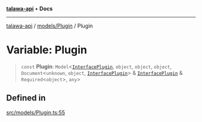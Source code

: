 [**talawa-api**](../../../README.md) • **Docs**

***

[talawa-api](../../../modules.md) / [models/Plugin](../README.md) / Plugin

# Variable: Plugin

> `const` **Plugin**: `Model`\<[`InterfacePlugin`](../interfaces/InterfacePlugin.md), `object`, `object`, `object`, `Document`\<`unknown`, `object`, [`InterfacePlugin`](../interfaces/InterfacePlugin.md)\> & [`InterfacePlugin`](../interfaces/InterfacePlugin.md) & `Required`\<`object`\>, `any`\>

## Defined in

[src/models/Plugin.ts:55](https://github.com/PalisadoesFoundation/talawa-api/blob/fe65d855b3d1e3e4af621340e7e8bfa0325634c1/src/models/Plugin.ts#L55)
